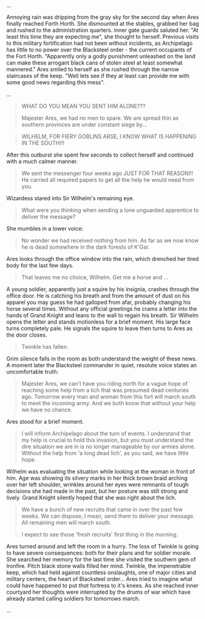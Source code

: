 
...

Annoying rain was dripping from the gray sky for the second day when Ares
finally reached Forth Horth. She dismounted at the stables, grabbed her bag and
rushed to the administration quarters. Inner gate guards saluted her. "At least
this time they are expecting me", she thought to herself. Previous visits to
this military fortification had not been without incidents, as Archipelago has
little to no power over the Blacksteel order - the current occupants of the Fort
Horth. "Apparently only a godly punishment unleashed on the land can make these
arrogant black cans of stolen steel at least somewhat mannered." Ares smiled to
herself as she rushed through the narrow staircases of the keep. "Well lets
see if they at least can provide me with some good news regarding this mess".

...

> WHAT DO YOU MEAN YOU SENT HIM ALONE???

> Majester Ares, we had no men to spare. We are spread thin as southern
> provinces are under constant siege by...

> WILHELM, FOR FIERY GOBLINS ARSE, I KNOW WHAT IS HAPPENING IN THE SOUTH!!!

After this outburst she spent few seconds to collect herself and continued
with a much calmer manner.

> We sent the messenger four weeks ago JUST FOR THAT REASON!!! He carried all
> required papers to get all the help he would need from you.

Wizardess stared into Sir Wilhelm's remaining eye.

> What were you thinking when sending a lone unguarded apprentice to deliver
> the message?

She mumbles in a lower voice:

> No wonder we had received nothing from him. As far as we now know he is dead
> somewhere in the dark forests of K'Gar.

Ares looks through the office window into the rain, which drenched her tired
body for the last few days.

> That leaves me no choice, Wilhelm. Get me a horse and ...

A young soldier, apparently just a squire by his insignia, crashes through
the office door. He is catching his breath and from the amount of dust on his
apparel you may guess he had galloped from afar, probably changing his horse
several times. Without any official greetings he crams a letter into the
hands of Grand Knight and leans to the wall to regain his breath. Sir Wilhelm
opens the letter and stands motionless for a brief moment. His large face
turns completely pale. He signals the squire to leave then turns to Ares as
the door closes.

> Twinkle has fallen.

Grim silence falls in the room as both understand the weight of these news. A
moment later the Blacksteel commander in quiet, resolute voice states an
uncomfortable truth:

> Majester Ares, we can't have you riding north for a vague hope of reaching
> some help from a lich that was presumed dead centuries ago. Tomorrow every
> man and woman from this fort will march south to meet the incoming army.  And
> we both know that without your help we have no chance.

Ares stood for a brief moment.

> I will inform Archipelago about the turn of events. I understand that my help
> is crucial to hold this invasion, but you must understand the dire situation
> we are in is no longer manageable by our armies alone. Without the help from
> 'a long dead lich', as you said, we have little hope.

Wilhelm was evaluating the situation while looking at the woman in front of
him. Age was showing its silvery marks in her thick brown braid arching over
her left shoulder, wrinkles around her eyes were remnants of tough decisions
she had made in the past, but her posture was still strong and lively. Grand
Knight silently hoped that she was right about the lich.

> We have a bunch of new recruits that came in over the past few weeks. We can
> dispose, I mean, send them to deliver your message. All remaining men will
> march south.

> I expect to see those 'fresh recruits' first thing in the morning.

Ares turned around and left the room in a hurry. The loss of Twinkle is going
to have severe consequences: both for their plans and for soldier morale. She
searched her memory for the last time she visited the southern gem of
Ironfire. Pitch black stone walls filled her mind. Twinkle, the impenetrable
keep, which had held against countless onslaughts, one of major cities and
military centers, the heart of Blacksteel order... Ares tried to imagine what
could have happened to put _that_ fortress to it's knees. As she reached
inner courtyard her thoughts were interrupted by the drums of war which have
already started calling soldiers for tomorrows march.

...

